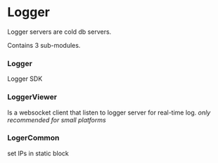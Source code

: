 # Logger

Logger servers are cold db servers.

Contains 3 sub-modules.

### Logger
Logger SDK


### LoggerViewer
Is a websocket client that listen to logger server for real-time log.
*_only recommended for small platforms_*


### LogerCommon
set IPs in static block